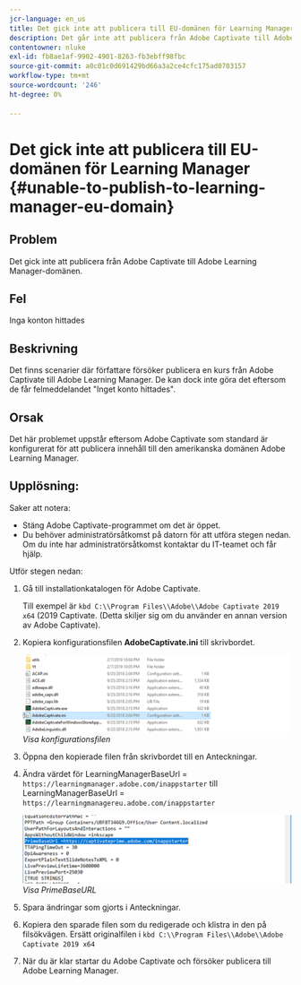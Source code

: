 ```yaml
---
jcr-language: en_us
title: Det gick inte att publicera till EU-domänen för Learning Manager
description: Det går inte att publicera från Adobe Captivate till Adobe Learning Manager-domänen i Adobe Learning Manager.
contentowner: nluke
exl-id: fb8ae1af-9902-4901-8263-fb3ebff98fbc
source-git-commit: a0c01c0d691429bd66a3a2ce4cfc175ad0703157
workflow-type: tm+mt
source-wordcount: '246'
ht-degree: 0%

---
```


# Det gick inte att publicera till EU-domänen för Learning Manager {#unable-to-publish-to-learning-manager-eu-domain}

## Problem

Det gick inte att publicera från Adobe Captivate till Adobe Learning Manager-domänen.

## Fel

Inga konton hittades

## Beskrivning

Det finns scenarier där författare försöker publicera en kurs från Adobe Captivate till Adobe Learning Manager. De kan dock inte göra det eftersom de får felmeddelandet &quot;Inget konto hittades&quot;.

## Orsak

Det här problemet uppstår eftersom Adobe Captivate som standard är konfigurerat för att publicera innehåll till den amerikanska domänen Adobe Learning Manager.

## Upplösning:

Saker att notera:

* Stäng Adobe Captivate-programmet om det är öppet.
* Du behöver administratörsåtkomst på datorn för att utföra stegen nedan. Om du inte har administratörsåtkomst kontaktar du IT-teamet och får hjälp.

Utför stegen nedan:

1. Gå till installationkatalogen för Adobe Captivate.

   Till exempel är `kbd C:\\Program Files\\Adobe\\Adobe Captivate 2019 x64` (2019 Captivate. (Detta skiljer sig om du använder en annan version av Adobe Captivate).

1. Kopiera konfigurationsfilen **AdobeCaptivate.ini** till skrivbordet.

   ![](assets/cp-captivate.ini.png)
   *Visa konfigurationsfilen*

1. Öppna den kopierade filen från skrivbordet till en Anteckningar.
1. Ändra värdet för LearningManagerBaseUrl = `https://learningmanager.adobe.com/inappstarter` till LearningManagerBaseUrl = `https://learningmanagereu.adobe.com/inappstarter`

   ![](assets/cp-primebaseurl.png)
   *Visa PrimeBaseURL*

1. Spara ändringar som gjorts i Anteckningar.
1. Kopiera den sparade filen som du redigerade och klistra in den på filsökvägen. Ersätt originalfilen i `kbd C:\\Program Files\\Adobe\\Adobe Captivate 2019 x64`
1. När du är klar startar du Adobe Captivate och försöker publicera till Adobe Learning Manager.
